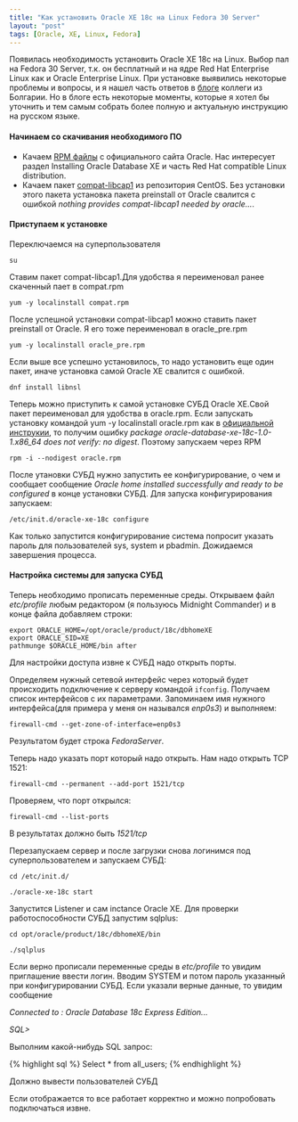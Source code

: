 ```yaml
---
title: "Как установить Oracle XE 18c на Linux Fedora 30 Server"
layout: "post"
tags: [Oracle, XE, Linux, Fedora]
---
```


Появилась необходимость установить Oracle XE 18c на Linux. Выбор пал на Fedora 30 Server, т.к. он бесплатный и на ядре Red Hat Enterprise Linux как и Oraсle Enterprise Linux.
При установке выявились некоторые проблемы и вопросы, и я нашел часть ответов в [блоге](https://gdsotirov.blogspot.com/2018/10/first-impressions-from-oracle-xe-18c.html) коллеги из Болгарии. Но в блоге есть некоторые моменты, которые я хотел бы уточнить и тем самым собрать более полную и актуальную инструкцию на русском языке.

#### Начинаем со скачивания необходимого ПО

* Качаем [RPM файлы](https://www.oracle.com/database/technologies/appdev/xe/quickstart.html) с официального сайта Oracle. Нас интересует раздел Installing Oracle Database XE и часть Red Hat compatible Linux distribution.
* Качаем пакет [compat-libcap1](http://mirror.centos.org/centos/7/os/x86_64/Packages/compat-libcap1-1.10-7.el7.x86_64.rpm) из репозитория CentOS. Без установки этого пакета установка пакета preinstall от Oracle свалится с ошибкой _nothing provides compat-libcap1 needed by oracle..._.

#### Приступаем к установке

Переключаемся на суперпользователя

`su`

Ставим пакет compat-libcap1.Для удобства я переименовал ранее скаченный пает в compat.rpm

`yum -y localinstall compat.rpm` 

После успешной установки compat-libcap1 можно ставить пакет preinstall от Oracle. Я его тоже переименовал в oracle_pre.rpm

`yum -y localinstall oracle_pre.rpm`

Если выше все успешно установилось, то надо установить еще один пакет, иначе установка самой Oracle XE свалится с ошибкой. 

`dnf install libnsl`

Теперь можно приступить к самой установке СУБД Oracle XE.Свой пакет переименовал для удобства в oracle.rpm. Если запускать установку командой yum -y localinstall oracle.rpm как в [официальной инструкии](https://docs.oracle.com/en/database/oracle/oracle-database/18/xeinl/procedure-installing-oracle-database-xe.html), то получим ошибку _package oracle-database-xe-18c-1.0-1.x86_64 does not verify: no digest_. Поэтому запускаем через RPM

`rpm -i --nodigest oracle.rpm`

После утановки СУБД нужно запустить ее конфигурирование, о чем и сообщает сообщение _Oracle home installed successfully and ready to be configured_ в конце установки СУБД. Для запуска конфигурирования запускаем:

`/etc/init.d/oracle-xe-18c configure`

Как только запустится конфигурирование система попросит указать пароль для пользователей sys, system и pbadmin. Дожидаемся завершения процесса.

#### Настройка системы для запуска СУБД

Теперь необходимо прописать переменные среды. Открываем файл _etc/profile_ любым редактором (я пользуюсь Midnight Commander) и в конце файла добавляем строки:
```
export ORACLE_HOME=/opt/oracle/product/18c/dbhomeXE
export ORACLE_SID=XE
pathmunge $ORACLE_HOME/bin after
```
Для настройки доступа извне к СУБД надо открыть порты.

Определяем нужный сетевой интерфейс через который будет происходить подключение к серверу командой
`ifconfig`.
Получаем список интерфейсов с их параметрами. Запоминаем имя нужного интерфейса(для примера у меня он назывался _enp0s3_) и выполняем:

`firewall-cmd --get-zone-of-interface=enp0s3`

Результатом будет строка _FedoraServer_.

Теперь надо указать порт который надо открыть. Нам надо открыть TCP 1521:

`firewall-cmd --permanent --add-port 1521/tcp`

Проверяем, что порт открылся:

`firewall-cmd --list-ports`

В результатах должно быть _1521/tcp_

Перезапускаем сервер и после загрузки снова логинимся под суперпользователем и запускаем СУБД:

`cd /etc/init.d/`

`./oracle-xe-18c start`

Запустится Listener и сам inctance Oracle XE. Для проверки работоспособности СУБД запустим sqlplus:

`cd opt/oracle/product/18c/dbhomeXE/bin`

`./sqlplus`

Если верно прописали переменные среды в _etc/profile_ то увидим приглашение ввести логин. Вводим SYSTEM и потом пароль указанный при конфигурировании СУБД. Если указали верные данные, то увидим сообщение

_Connected to : Oracle Database 18c Express Edition..._ 

_SQL>_

Выполним какой-нибудь SQL запрос:

{% highlight sql %}
Select * from all_users;
{% endhighlight %}

Должно вывести пользователей СУБД

Если отображается то все работает корректно и можно попробовать подключаться извне.

